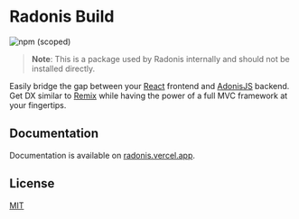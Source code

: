 # Radonis Build

![npm (scoped)](https://img.shields.io/npm/v/@microeinhundert/radonis-build)

> **Note**: This is a package used by Radonis internally and should not be installed directly.

Easily bridge the gap between your [React](https://reactjs.org/) frontend and [AdonisJS](https://adonisjs.com/) backend.
Get DX similar to [Remix](https://remix.run/) while having the power of a full MVC framework at your fingertips.

## Documentation

Documentation is available on [radonis.vercel.app](https://radonis.vercel.app/).

## License

[MIT](LICENSE)
